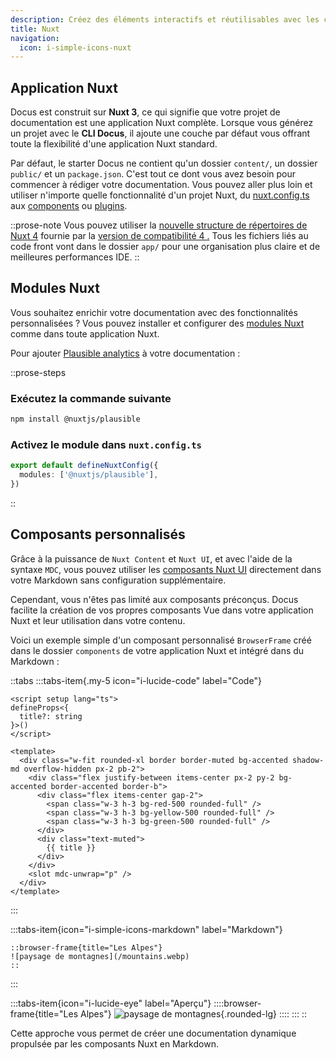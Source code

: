 ```yaml
---
description: Créez des éléments interactifs et réutilisables avec les composants Nuxt
title: Nuxt
navigation:
  icon: i-simple-icons-nuxt
---
```


## Application Nuxt

Docus est construit sur **Nuxt 3**, ce qui signifie que votre projet de documentation est une application Nuxt complète. Lorsque vous générez un projet avec le **CLI Docus**, il ajoute une couche par défaut vous offrant toute la flexibilité d'une application Nuxt standard.

Par défaut, le starter Docus ne contient qu'un dossier `content/`, un dossier `public/` et un `package.json`. C'est tout ce dont vous avez besoin pour commencer à rédiger votre documentation. Vous pouvez aller plus loin et utiliser n'importe quelle fonctionnalité d'un projet Nuxt, du [nuxt.config.ts](https://nuxt.com/docs/guide/directory-structure/nuxt-config) aux [components](https://nuxt.com/docs/guide/directory-structure/nuxt-config) ou [plugins](https://nuxt.com/docs/guide/directory-structure/plugins).

::prose-note
Vous pouvez utiliser la [nouvelle structure de répertoires de Nuxt 4](https://nuxt.com/docs/getting-started/upgrade#new-directory-structure) fournie par la [version de compatibilité 4 .]() Tous les fichiers liés au code front vont dans le dossier `app/` pour une organisation plus claire et de meilleures performances IDE.
::

## Modules Nuxt

Vous souhaitez enrichir votre documentation avec des fonctionnalités personnalisées ? Vous pouvez installer et configurer des [modules Nuxt]() comme dans toute application Nuxt.

Pour ajouter [Plausible analytics](https://github.com/nuxt-modules/plausible?utm_source=nuxt.com\&utm_medium=aside-module\&utm_campaign=nuxt.com) à votre documentation :

::prose-steps
### Exécutez la commande suivante

```bash [Terminal]
npm install @nuxtjs/plausible
```

### Activez le module dans `nuxt.config.ts`

```ts [nuxt.config.ts]
export default defineNuxtConfig({
  modules: ['@nuxtjs/plausible'],
})
```
::

## Composants personnalisés

Grâce à la puissance de `Nuxt Content` et `Nuxt UI`, et avec l'aide de la syntaxe `MDC`, vous pouvez utiliser les [composants Nuxt UI](/essentials/components) directement dans votre Markdown sans configuration supplémentaire.

Cependant, vous n'êtes pas limité aux composants préconçus. Docus facilite la création de vos propres composants Vue dans votre application Nuxt et leur utilisation dans votre contenu.

Voici un exemple simple d'un composant personnalisé `BrowserFrame` créé dans le dossier `components` de votre application Nuxt et intégré dans du Markdown :

::tabs
  :::tabs-item{.my-5 icon="i-lucide-code" label="Code"}
  ```vue [components/content/BrowserFrame.vue]
  <script setup lang="ts">
  defineProps<{
    title?: string
  }>()
  </script>

  <template>
    <div class="w-fit rounded-xl border border-muted bg-accented shadow-md overflow-hidden px-2 pb-2">
      <div class="flex justify-between items-center px-2 py-2 bg-accented border-accented border-b">
        <div class="flex items-center gap-2">
          <span class="w-3 h-3 bg-red-500 rounded-full" />
          <span class="w-3 h-3 bg-yellow-500 rounded-full" />
          <span class="w-3 h-3 bg-green-500 rounded-full" />
        </div>
        <div class="text-muted">
          {{ title }}
        </div>
      </div>
      <slot mdc-unwrap="p" />
    </div>
  </template>
  ```
  :::

  :::tabs-item{icon="i-simple-icons-markdown" label="Markdown"}
  ```mdc
  ::browser-frame{title="Les Alpes"}
  ![paysage de montagnes](/mountains.webp)
  ::
  ```
  :::

  :::tabs-item{icon="i-lucide-eye" label="Aperçu"}
    ::::browser-frame{title="Les Alpes"}
    ![paysage de montagnes](/documentation/mountains.webp){.rounded-lg}
    ::::
  :::
::

Cette approche vous permet de créer une documentation dynamique propulsée par les composants Nuxt en Markdown.
